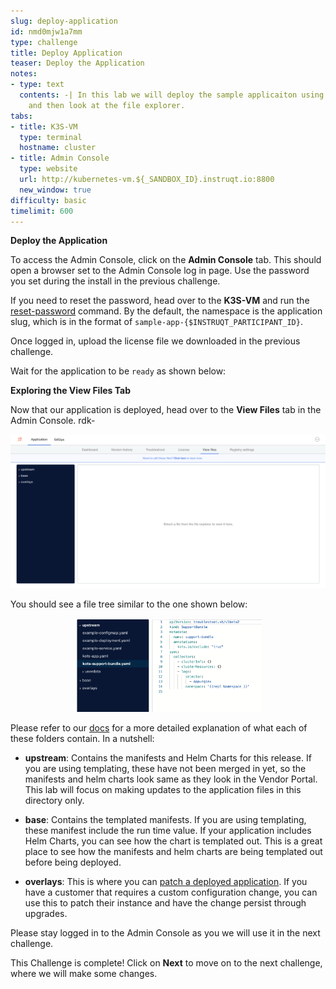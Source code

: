 ```yaml
---
slug: deploy-application
id: nmd0mjw1a7mm
type: challenge
title: Deploy Application
teaser: Deploy the Application
notes:
- type: text
  contents: -| In this lab we will deploy the sample applicaiton using the Admin Console
    and then look at the file explorer.
tabs:
- title: K3S-VM
  type: terminal
  hostname: cluster
- title: Admin Console
  type: website
  url: http://kubernetes-vm.${_SANDBOX_ID}.instruqt.io:8800
  new_window: true
difficulty: basic
timelimit: 600
---
```


**Deploy the Application**

To access the Admin Console, click on the **Admin Console** tab. This should open a browser set to the Admin Console log in page. Use the password you set during the install in the previous challenge.

If you need to reset the password, head over to the **K3S-VM** and run the [reset-password](https://docs.replicated.com/reference/kots-cli-reset-password) command. By the default, the namespace is the application slug, which is in the format of `sample-app-{$INSTRUQT_PARTICIPANT_ID}`.

Once logged in, upload the license file we downloaded in the previous challenge.

Wait for the application to be `ready` as shown below:


**Exploring the View Files Tab**

Now that our application is deployed, head over to the **View Files** tab in the Admin Console.
rdk-

<p align="center"><img src="../assets/rdk-view-files.png" width=600></img></p>

You should see a file tree similar to the one shown below:

<p align="center"><img src="../assets/rdk-tree-view.png" width=300></img></p>

Please refer to our [docs](https://docs.replicated.com/enterprise/updating-patching-with-kustomize#about-the-directory-structure) for a more detailed explanation of what each of these folders contain. In a nutshell:

  * **upstream**: Contains the manifests and Helm Charts for this release. If you are using templating, these have not been merged in yet, so the manifests and helm charts look same as they look in the Vendor Portal. This lab will focus on making updates to the application files in this directory only.

  * **base**: Contains the templated manifests. If you are using templating, these manifest include the run time value. If your application includes Helm Charts, you can see how the chart is templated out. This is a great place to see how the manifests and helm charts are being templated out before being deployed.

  * **overlays**: This is where you can [patch a deployed application](https://docs.replicated.com/enterprise/updating-patching-with-kustomize#patch-an-application). If you have a customer that requires a custom configuration change, you can use this to patch their instance and have the change persist through upgrades.

Please stay logged in to the Admin Console as you we will use it in the next challenge.

This Challenge is complete! Click on **Next** to move on to the next challenge, where we will make some changes.




